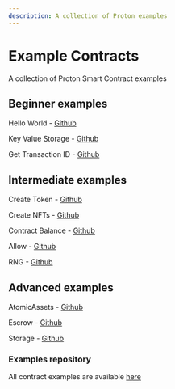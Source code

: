 ```yaml
---
description: A collection of Proton examples
---
```


# Example Contracts

A collection of Proton Smart Contract examples

## Beginner examples

Hello World - [Github](https://github.com/ProtonProtocol/proton-ts-contracts/blob/main/examples/hello/hello.contract.ts)

Key Value Storage - [Github](https://github.com/ProtonProtocol/proton-ts-contracts/blob/main/examples/kv/kv.contract.ts)

Get Transaction ID - [Github](https://github.com/ProtonProtocol/proton-ts-contracts/blob/main/examples/txid/txid.contract.ts)


## Intermediate examples

Create Token - [Github](https://github.com/ProtonProtocol/proton-ts-contracts/blob/main/assembly/token/token.contract.ts)

Create NFTs - [Github](https://github.com/ProtonProtocol/proton-ts-contracts/blob/main/examples/createnft/createnft.contract.ts)

Contract Balance - [Github](https://github.com/ProtonProtocol/proton-ts-contracts/tree/main/assembly/balance)

Allow - [Github](https://github.com/ProtonProtocol/proton-ts-contracts/blob/main/assembly/allow/allow.contract.ts)

RNG - [Github](https://github.com/ProtonProtocol/proton-ts-contracts/blob/main/examples/rng/rng.contract.ts)

## Advanced examples

AtomicAssets - [Github](https://github.com/ProtonProtocol/proton-ts-contracts/blob/main/assembly/atomicassets/atomicassets.contract.ts)

Escrow - [Github](https://github.com/ProtonProtocol/proton-ts-contracts/blob/main/assembly/escrow/escrow.contract.ts)

Storage - [Github](https://github.com/ProtonProtocol/proton-ts-contracts/blob/main/assembly/modules/store/store.ts)

### Examples repository

All contract examples are available [here](https://github.com/ProtonProtocol/proton-ts-contracts/tree/main/assembly)